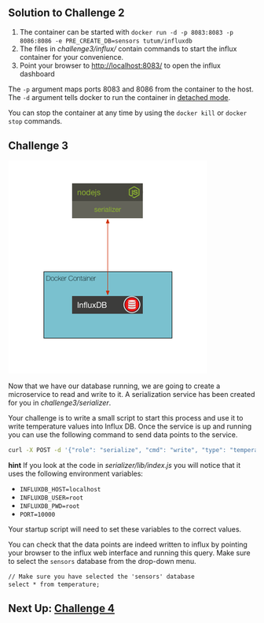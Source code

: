 ## Solution to Challenge 2

1. The container can be started with `docker run -d -p 8083:8083 -p 8086:8086 -e PRE_CREATE_DB=sensors tutum/influxdb`
2. The files in _challenge3/influx/_ contain commands to start the influx container for your convenience.
3. Point your browser to [http://localhost:8083/]() to open the influx dashboard

The `-p` argument maps ports 8083 and 8086 from the container to the host. The `-d` argument tells docker to run the container in [detached mode](https://docs.docker.com/engine/reference/run/#detached-d).

You can stop the container at any time by using the `docker kill` or `docker stop` commands.


## Challenge 3

![image](../images/challenge3.png)

Now that we have our database running, we are going to create a microservice to read and write to it. A serialization service has been created for you in _challenge3/serializer_.

Your challenge is to write a small script to start this process and use it to write temperature values into Influx DB. Once the service is up and running you can use the following command to send data points to the service.

```sh
curl -X POST -d '{"role": "serialize", "cmd": "write", "type": "temperature", "value": 32}' http://localhost:10000/act  --header "Content-Type:application/json"
```

__hint__ If you look at the code in _serializer/lib/index.js_ you will notice that it uses the following environment variables:

* `INFLUXDB_HOST=localhost`
* `INFLUXDB_USER=root`
* `INFLUXDB_PWD=root`
* `PORT=10000`

Your startup script will need to set these variables to the correct values.

You can check that the data points are indeed written to influx by pointing your browser to the influx web interface and running this query. Make sure to select the `sensors` database from the drop-down menu.

```
// Make sure you have selected the 'sensors' database
select * from temperature;
```

## Next Up: [Challenge 4](../challenge4/README.md)